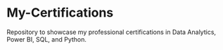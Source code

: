 # My-Certifications
Repository to showcase my professional certifications in Data Analytics, Power BI, SQL, and Python.
